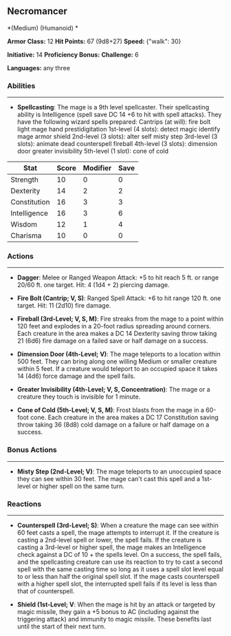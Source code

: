 ## Necromancer
*(Medium) (Humanoid) *

**Armor Class:** 12
**Hit Points:** 67 (9d8+27)
**Speed:** {"walk": 30}

**Initiative:** 14
**Proficiency Bonus:**
**Challenge:** 6

**Languages:** any three

### Abilities
 --- 
- **Spellcasting**: The mage is a 9th level spellcaster. Their spellcasting ability is Intelligence (spell save DC 14
 +6 to hit with spell attacks). They have the following wizard spells prepared:
 Cantrips (at will): fire bolt
 light
 mage hand
 prestidigitation
 1st-level (4 slots): detect magic
 identify
 mage armor
 shield
 2nd-level (3 slots): alter self
 misty step
 3rd-level (3 slots): animate dead
 counterspell
 fireball
 4th-level (3 slots): dimension door
 greater invisibility
 5th-level (1 slot): cone of cold



| Stat | Score | Modifier | Save |
| ---- | ---- | ---- | ---- |
| Strength | 10 | 0 | 0 |
| Dexterity | 14 | 2 | 2 |
| Constitution | 16 | 3 | 3 |
| Intelligence | 16 | 3 | 6 |
| Wisdom | 12 | 1 | 4 |
| Charisma | 10 | 0 | 0 |

### Actions
 --- 
- **Dagger**: Melee or Ranged Weapon Attack: +5 to hit  reach 5 ft. or range 20/60 ft.  one target. Hit: 4 (1d4 + 2) piercing damage.

- **Fire Bolt (Cantrip; V, S)**: Ranged Spell Attack: +6 to hit  range 120 ft.  one target. Hit: 11 (2d10) fire damage.

- **Fireball (3rd-Level; V, S, M)**: Fire streaks from the mage to a point within 120 feet and explodes in a 20-foot radius  spreading around corners. Each creature in the area makes a DC 14 Dexterity saving throw  taking 21 (6d6) fire damage on a failed save or half damage on a success.

- **Dimension Door (4th-Level; V)**: The mage teleports to a location within 500 feet. They can bring along one willing Medium or smaller creature within 5 feet. If a creature would teleport to an occupied space  it takes 14 (4d6) force damage  and the spell fails.

- **Greater Invisibility (4th-Level; V, S, Concentration)**: The mage or a creature they touch is invisible for 1 minute.

- **Cone of Cold (5th-Level; V, S, M)**: Frost blasts from the mage in a 60-foot cone. Each creature in the area makes a DC 17 Constitution saving throw  taking 36 (8d8) cold damage on a failure or half damage on a success.

### Bonus Actions
 --- 
- **Misty Step (2nd-Level; V)**: The mage teleports to an unoccupied space they can see within 30 feet. The mage can't cast this spell and a 1st-level or higher spell on the same turn.

### Reactions
 --- 
- **Counterspell (3rd-Level; S)**: When a creature the mage can see within 60 feet casts a spell, the mage attempts to interrupt it. If the creature is casting a 2nd-level spell or lower, the spell fails. If the creature is casting a 3rd-level or higher spell, the mage makes an Intelligence check against a DC of 10 + the spells level. On a success, the spell fails, and the spellcasting creature can use its reaction to try to cast a second spell with the same casting time so long as it uses a spell slot level equal to or less than half the original spell slot. If the mage casts counterspell with a higher spell slot, the interrupted spell fails if its level is less than that of counterspell.

- **Shield (1st-Level; V**: When the mage is hit by an attack or targeted by magic missile, they gain a +5 bonus to AC (including against the triggering attack) and immunity to magic missile. These benefits last until the start of their next turn.

